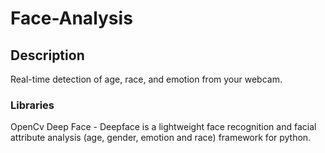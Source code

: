 # Face-Analysis

## Description
Real-time detection of age, race, and emotion from your webcam.
### Libraries
OpenCv 
Deep Face - Deepface is a lightweight face recognition and facial attribute analysis (age, gender, emotion and race) framework for python.
